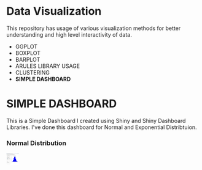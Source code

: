 # Data Visualization
This repository has usage of various visualization methods for better understanding and high level interactivity of data.
- GGPLOT
- BOXPLOT
- BARPLOT
- ARULES LIBRARY USAGE
- CLUSTERING
- **SIMPLE DASHBOARD**
<h1>SIMPLE DASHBOARD</h1>
This is a Simple Dashboard I created using Shiny and Shiny Dashboard Libraries. I've done this dashboard for Normal and Exponential Distribtuion.
<h3>Normal Distribution</h1>
<img src="./Images/NormalDistribution.jpg" width=32 height=32>

